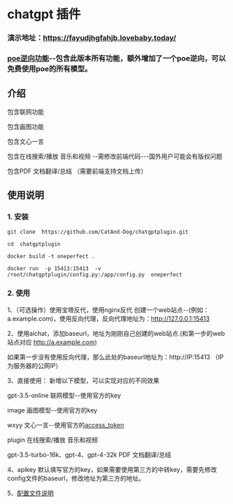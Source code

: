 # chatgpt 插件
### 演示地址：https://fayudjhgfahjb.lovebaby.today/
### [poe逆向功能](./readme_poe.md)--包含此版本所有功能，额外增加了一个poe逆向，可以免费使用poe的所有模型。
## 介绍
包含联网功能

包含画图功能

包含文心一言 

包含在线搜索/播放 音乐和视频 --需修改前端代码---国外用户可能会有版权问题

包含PDF 文档翻译/总结   （需要前端支持文档上传）


## 使用说明
### 1. 安装
```
git clone  https://github.com/CatAnd-Dog/chatgptplugin.git
```
```
cd  chatgptplugin
```
```
docker build -t oneperfect .
```
```
docker run  -p 15413:15413  -v /root/chatgptplugin/config.py:/app/config.py  oneperfect
```

### 2. 使用
1、（可选操作）使用宝塔反代，使用nginx反代
创建一个web站点--(例如：a.example.com)，使用反向代理，反向代理地址为：http://127.0.0.1:15413

2、使用aichat，添加baseurl，地址为刚刚自己创建的web站点.(和第一步的web站点对应 http://a.example.com)

如果第一步没有使用反向代理，那么此处的baseurl地址为：http://IP:15413     （IP为服务器的公网IP）

3、直接使用：     新增以下模型，可以实现对应的不同效果

gpt-3.5-online    联网模型--使用官方的key

image    画图模型--使用官方的key

wxyy    文心一言--使用官方的[access_token](https://ai.baidu.com/ai-doc/REFERENCE/Ck3dwjhhu)

plugin    在线搜索/播放  音乐和视频

gpt-3.5-turbo-16k、gpt-4、gpt-4-32k    PDF 文档翻译/总结

4、apikey
默认填写官方的key，如果需要使用第三方的中转key，需要先修改config文件的baseurl，修改地址为第三方的地址。

5、[配置文件说明](./readme_config.md)

